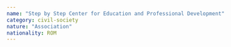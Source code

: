 ```yaml
---
name: "Step by Step Center for Education and Professional Development"
category: civil-society
nature: "Association"
nationality: ROM
---
```

    